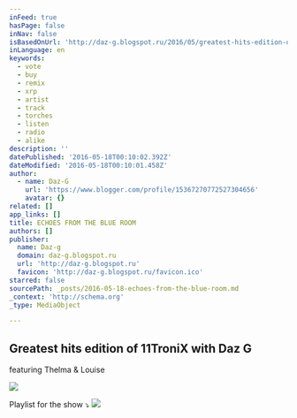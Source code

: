 ```yaml
---
inFeed: true
hasPage: false
inNav: false
isBasedOnUrl: 'http://daz-g.blogspot.ru/2016/05/greatest-hits-edition-of-11tronix.html'
inLanguage: en
keywords:
  - vote
  - buy
  - remix
  - xrp
  - artist
  - track
  - torches
  - listen
  - radio
  - alike
description: ''
datePublished: '2016-05-18T00:10:02.392Z'
dateModified: '2016-05-18T00:10:01.458Z'
author:
  - name: Daz-G
    url: 'https://www.blogger.com/profile/15367270772527304656'
    avatar: {}
related: []
app_links: []
title: ECHOES FROM THE BLUE ROOM
authors: []
publisher:
  name: Daz-g
  domain: daz-g.blogspot.ru
  url: 'http://daz-g.blogspot.ru'
  favicon: 'http://daz-g.blogspot.ru/favicon.ico'
starred: false
sourcePath: _posts/2016-05-18-echoes-from-the-blue-room.md
_context: 'http://schema.org'
_type: MediaObject

---
```

<article style=""><h1>Greatest hits edition of 11TroniX with Daz G</h1><p> featuring Thelma &amp; Louise</p><img src="https://s3-us-west-2.amazonaws.com/the-grid-img/p/96aa4c28f74fb90c4dff394db5c96ce883d5ab97.png" /></article>

Playlist for the show ⤵︎
![](https://the-grid-user-content.s3-us-west-2.amazonaws.com/0e5914e8-c337-46e7-b9aa-bf0ead0988e5.png)